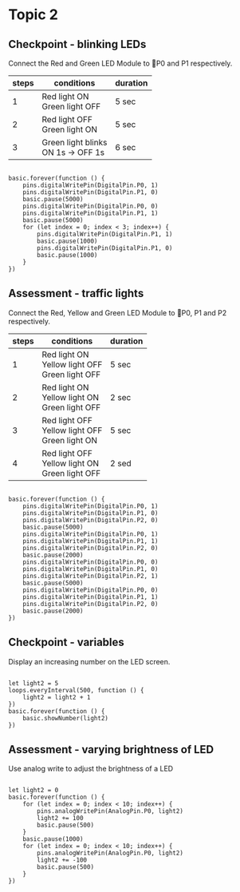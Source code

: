 # Topic 2

## Checkpoint - blinking LEDs

Connect the Red and Green LED Module to P0 and P1 respectively. 

| steps | conditions                            | duration |
|-------|---------------------------------------|----------|
| 1     | Red light ON<br>Green light OFF       | 5 sec    |
| 2     | Red light OFF<br>Green light ON       | 5 sec    |
| 3     | Green light blinks<br>ON 1s -> OFF 1s | 6 sec    |

```blocks

basic.forever(function () {
    pins.digitalWritePin(DigitalPin.P0, 1)
    pins.digitalWritePin(DigitalPin.P1, 0)
    basic.pause(5000)
    pins.digitalWritePin(DigitalPin.P0, 0)
    pins.digitalWritePin(DigitalPin.P1, 1)
    basic.pause(5000)
    for (let index = 0; index < 3; index++) {
        pins.digitalWritePin(DigitalPin.P1, 1)
        basic.pause(1000)
        pins.digitalWritePin(DigitalPin.P1, 0)
        basic.pause(1000)
    }
})

```

## Assessment - traffic lights

Connect the Red, Yellow and Green LED Module to P0, P1 and P2 respectively. 

| steps | conditions                                          | duration |
|-------|-----------------------------------------------------|----------|
| 1     | Red light ON<br>Yellow light OFF<br>Green light OFF | 5 sec    |
| 2     | Red light ON<br>Yellow light ON<br>Green light OFF  | 2 sec    |
| 3     | Red light OFF<br>Yellow light OFF<br>Green light ON | 5 sec    |
| 4     | Red light OFF<br>Yellow light ON<br>Green light OFF | 2 sed    |

```blocks

basic.forever(function () {
    pins.digitalWritePin(DigitalPin.P0, 1)
    pins.digitalWritePin(DigitalPin.P1, 0)
    pins.digitalWritePin(DigitalPin.P2, 0)
    basic.pause(5000)
    pins.digitalWritePin(DigitalPin.P0, 1)
    pins.digitalWritePin(DigitalPin.P1, 1)
    pins.digitalWritePin(DigitalPin.P2, 0)
    basic.pause(2000)
    pins.digitalWritePin(DigitalPin.P0, 0)
    pins.digitalWritePin(DigitalPin.P1, 0)
    pins.digitalWritePin(DigitalPin.P2, 1)
    basic.pause(5000)
    pins.digitalWritePin(DigitalPin.P0, 0)
    pins.digitalWritePin(DigitalPin.P1, 1)
    pins.digitalWritePin(DigitalPin.P2, 0)
    basic.pause(2000)
})

```

## Checkpoint - variables

Display an increasing number on the LED screen.

```blocks

let light2 = 5
loops.everyInterval(500, function () {
    light2 = light2 + 1
})
basic.forever(function () {
    basic.showNumber(light2)
})

```

## Assessment - varying brightness of LED

Use analog write to adjust the brightness of a LED

```blocks

let light2 = 0
basic.forever(function () {
    for (let index = 0; index < 10; index++) {
        pins.analogWritePin(AnalogPin.P0, light2)
        light2 += 100
        basic.pause(500)
    }
    basic.pause(1000)
    for (let index = 0; index < 10; index++) {
        pins.analogWritePin(AnalogPin.P0, light2)
        light2 += -100
        basic.pause(500)
    }
})

```
